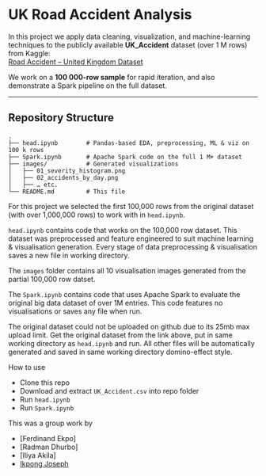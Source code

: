 # UK Road Accident Analysis

In this project we apply data cleaning, visualization, and machine-learning techniques to the publicly available **UK_Accident** dataset (over 1 M rows) from Kaggle:  
[Road Accident – United Kingdom Dataset](https://www.kaggle.com/datasets/devansodariya/road-accident-united-kingdom-uk-dataset)

We work on a **100 000-row sample** for rapid iteration, and also demonstrate a Spark pipeline on the full dataset.

---

## Repository Structure

```text
.
├── head.ipynb        # Pandas‐based EDA, preprocessing, ML & viz on 100 k rows
├── Spark.ipynb       # Apache Spark code on the full 1 M+ dataset
├── images/           # Generated visualizations
│   ├── 01_severity_histogram.png
│   ├── 02_accidents_by_day.png
│   ├── … etc.
└── README.md         # This file

```
For this project we selected the first 100,000 rows from the original dataset (with over 1,000,000 rows) to work with in `head.ipynb`.

`head.ipynb` contains code that works on the 100,000 row dataset. This dataset was preprocessed and feature engineered to suit machine learning & visualisation generation. Every stage of data preprocessing & visualisation saves a new file in working directory.

The `images` folder contains all 10 visualisation images generated from the partial 100,000 row datset.

The `Spark.ipynb` contains code that uses Apache Spark to evaluate the original big data dataset of over 1M entries. This code features no visualisations or saves any file when run.

The original dataset could not be uploaded on github due to its 25mb max upload limit. Get the original dataset from the link above, put in same working directory as `head.ipynb` and run. All other files will be automatically generated and saved in same working directory domino-effect style.

How to use

- Clone this repo
- Download and extract `UK_Accident.csv` into repo folder
- Run `head.ipynb`
- Run `Spark.ipynb`

This was a group work by 
- [Ferdinand Ekpo]
- [Radman Dhurbo]
- [Iliya Akila]
- [Ikpong Joseph](https://github.com/Ikpong-Joseph)

